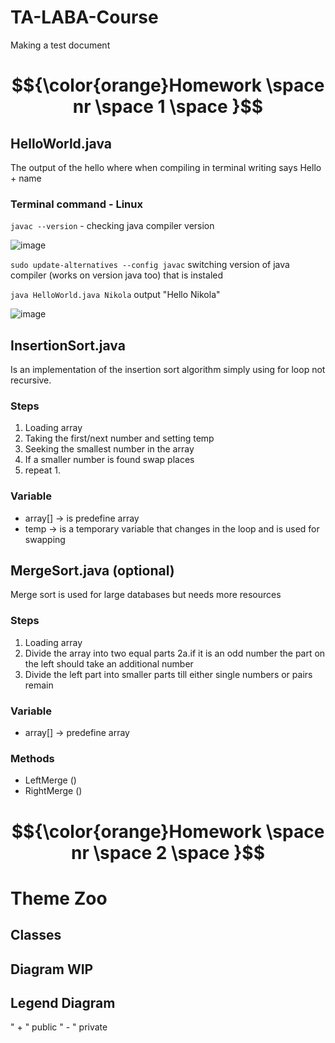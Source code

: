 # TA-LABA-Course
Making a test document

#  $${\color{orange}Homework \space  nr \space  1 \space }$$

## HelloWorld.java
The output of the hello where when compiling in terminal writing says Hello + name

### Terminal command - Linux
```javac --version``` - checking java compiler version

![image](https://github.com/user-attachments/assets/e1fade87-0c1d-47fb-b23e-c64a9dfac215)

```sudo update-alternatives --config javac``` switching version of java compiler (works on version java too) that is instaled


```java HelloWorld.java Nikola``` output "Hello Nikola"

![image](https://github.com/user-attachments/assets/21c95190-936f-46be-ad95-97b7a4485a0c)


## InsertionSort.java
Is an implementation of the insertion sort algorithm simply using for loop not recursive.

### Steps
  1. Loading array
  2. Taking the first/next number and setting temp 
  3. Seeking the smallest number in the array
  4. If a smaller number is found swap places
  5. repeat 1.
   
### Variable
- array[] -> is predefine array
- temp -> is a temporary variable that changes in the loop and is used for swapping 

## MergeSort.java (optional)
Merge sort is used for large databases but needs more resources

### Steps
 1. Loading array
 2. Divide the array into two equal parts
   2a.if it is an odd number the part on the left should take an additional number
 3. Divide the left part into smaller parts till either single numbers or pairs remain

### Variable
- array[] -> predefine array

### Methods
- LeftMerge ()
- RightMerge ()

#  $${\color{orange}Homework \space  nr \space  2 \space }$$
# Theme Zoo

## Classes
###

## Diagram WIP

## Legend Diagram
" + " public
" - " private


